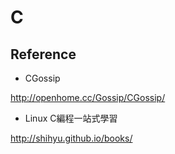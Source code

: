 # C

## Reference

- CGossip

http://openhome.cc/Gossip/CGossip/

- Linux C編程一站式學習

http://shihyu.github.io/books/
